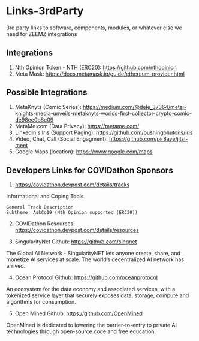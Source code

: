 # Links-3rdParty
3rd party links to software, components, modules, or whatever else we need for ZEEMZ integrations


## Integrations 
1. Nth Opinion Token - NTH (ERC20): https://github.com/nthopinion
2. Meta Mask: https://docs.metamask.io/guide/ethereum-provider.html


## Possible Integrations
1. MetaKnyts (Comic Series): https://medium.com/@dele_37364/metai-knights-media-unveils-metaknyts-worlds-first-collector-crypto-comic-de98ee0b8e09
2. MetaMe.com (Data Privacy): https://metame.com/
3. LinkedIn's Iris (Support Paging): https://github.com/pushingbhutons/iris
4. Video, Chat, Call (Social Engagment): https://github.com/pir8aye/jitsi-meet
5. Google Maps (location): https://www.google.com/maps


## Developers Links for COVIDathon Sponsors

1. https://covidathon.devpost.com/details/tracks<br />

Informational and Coping Tools

    General Track Description
    Subtheme: AskCo19 (Nth Opinion supported (ERC20))


2. COVIDathon Resources: https://covidathon.devpost.com/details/resources<br />

3. SingularityNet Github: https://github.com/singnet<br />

The Global AI Network - SingularityNET lets anyone create, share, and monetize AI services at scale. The world’s decentralized AI network has arrived.

4. Ocean Protocol Github: https://github.com/oceanprotocol<br />

An ecosystem for the data economy and associated services, with a tokenized service layer that securely exposes data, storage, compute and algorithms for consumption.

5. Open Mined Github: https://github.com/OpenMined

OpenMined is dedicated to lowering the barrier-to-entry to private AI technologies through open-source code and free education.


